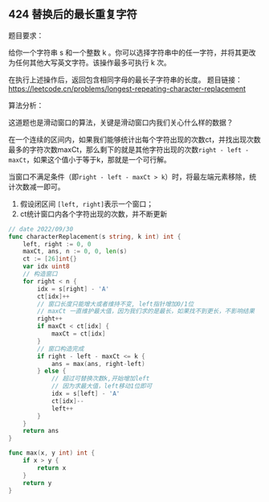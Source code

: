 ## 424 替换后的最长重复字符

题目要求：

给你一个字符串 s 和一个整数 k 。你可以选择字符串中的任一字符，并将其更改为任何其他大写英文字符。该操作最多可执行 k 次。

在执行上述操作后，返回包含相同字母的最长子字符串的长度。
题目链接：https://leetcode.cn/problems/longest-repeating-character-replacement



算法分析：

这道题也是滑动窗口的算法，关键是滑动窗口内我们关心什么样的数据？

在一个连续的区间内，如果我们能够统计出每个字符出现的次数ct，并找出现次数最多的字符次数maxCt，那么剩下的就是其他字符出现的次数`right - left - maxCt`，如果这个值小于等于k，那就是一个可行解。

当窗口不满足条件（即`right - left - maxCt > k`）时，将最左端元素移除，统计次数减一即可。



1. 假设闭区间 `[left, right]`表示一个窗口；
2. ct统计窗口内各个字符出现的次数，并不断更新

```go
// date 2022/09/30
func characterReplacement(s string, k int) int {
	left, right := 0, 0
	maxCt, ans, n := 0, 0, len(s)
	ct := [26]int{}
	var idx uint8
	// 构造窗口
	for right < n {
		idx = s[right] - 'A'
		ct[idx]++
		// 窗口长度只能增大或者维持不变, left指针增加0/1位
		// maxCt 一直维护最大值，因为我们求的是最长，如果找不到更长，不影响结果
		right++
		if maxCt < ct[idx] {
			maxCt = ct[idx]
		}
		// 窗口构造完成
		if right - left - maxCt <= k {
			ans = max(ans, right-left)
		} else {
			// 超过可替换次数k,开始增加left
			// 因为求最大值，left移动1位即可
			idx = s[left] - 'A'
			ct[idx]--
			left++
		}
	}
	return ans
}

func max(x, y int) int {
	if x > y {
		return x
	}
	return y
}
```

